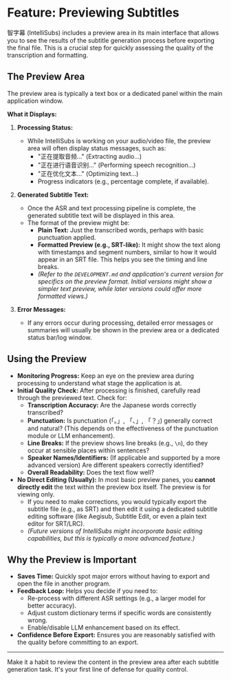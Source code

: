 # Feature: Previewing Subtitles

智字幕 (IntelliSubs) includes a preview area in its main interface that allows you to see the results of the subtitle generation process before exporting the final file. This is a crucial step for quickly assessing the quality of the transcription and formatting.

## The Preview Area

The preview area is typically a text box or a dedicated panel within the main application window.

**What it Displays:**

1.  **Processing Status:**
    *   While IntelliSubs is working on your audio/video file, the preview area will often display status messages, such as:
        *   "正在提取音频..." (Extracting audio...)
        *   "正在进行语音识别..." (Performing speech recognition...)
        *   "正在优化文本..." (Optimizing text...)
        *   Progress indicators (e.g., percentage complete, if available).

2.  **Generated Subtitle Text:**
    *   Once the ASR and text processing pipeline is complete, the generated subtitle text will be displayed in this area.
    *   The format of the preview might be:
        *   **Plain Text:** Just the transcribed words, perhaps with basic punctuation applied.
        *   **Formatted Preview (e.g., SRT-like):** It might show the text along with timestamps and segment numbers, similar to how it would appear in an SRT file. This helps you see the timing and line breaks.
        *   *(Refer to the `DEVELOPMENT.md` and application's current version for specifics on the preview format. Initial versions might show a simpler text preview, while later versions could offer more formatted views.)*

3.  **Error Messages:**
    *   If any errors occur during processing, detailed error messages or summaries will usually be shown in the preview area or a dedicated status bar/log window.

## Using the Preview

*   **Monitoring Progress:** Keep an eye on the preview area during processing to understand what stage the application is at.
*   **Initial Quality Check:** After processing is finished, carefully read through the previewed text. Check for:
    *   **Transcription Accuracy:** Are the Japanese words correctly transcribed?
    *   **Punctuation:** Is punctuation (「。」, 「、」, 「？」) generally correct and natural? (This depends on the effectiveness of the punctuation module or LLM enhancement).
    *   **Line Breaks:** If the preview shows line breaks (e.g., `\n`), do they occur at sensible places within sentences?
    *   **Speaker Names/Identifiers:** (If applicable and supported by a more advanced version) Are different speakers correctly identified?
    *   **Overall Readability:** Does the text flow well?
*   **No Direct Editing (Usually):** In most basic preview panes, you **cannot directly edit** the text within the preview box itself. The preview is for viewing only.
    *   If you need to make corrections, you would typically export the subtitle file (e.g., as SRT) and then edit it using a dedicated subtitle editing software (like Aegisub, Subtitle Edit, or even a plain text editor for SRT/LRC).
    *   *(Future versions of IntelliSubs might incorporate basic editing capabilities, but this is typically a more advanced feature.)*

## Why the Preview is Important

*   **Saves Time:** Quickly spot major errors without having to export and open the file in another program.
*   **Feedback Loop:** Helps you decide if you need to:
    *   Re-process with different ASR settings (e.g., a larger model for better accuracy).
    *   Adjust custom dictionary terms if specific words are consistently wrong.
    *   Enable/disable LLM enhancement based on its effect.
*   **Confidence Before Export:** Ensures you are reasonably satisfied with the quality before committing to an export.

---

Make it a habit to review the content in the preview area after each subtitle generation task. It's your first line of defense for quality control.